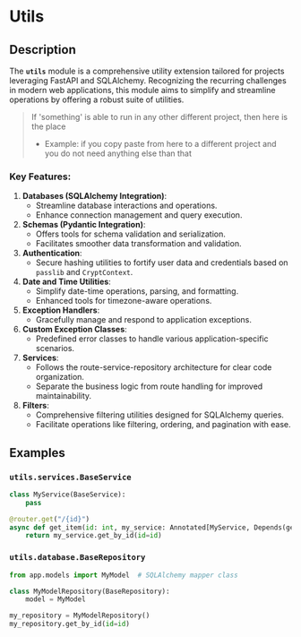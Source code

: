# Utils

## Description

The **`utils`** module is a comprehensive utility extension tailored for projects leveraging FastAPI and SQLAlchemy. Recognizing the recurring challenges in modern web applications, this module aims to simplify and streamline operations by offering a robust suite of utilities.


> If 'something' is able to run in any other different project, then here is the place
> * Example: if you copy paste from here to a different project and you do not need anything else than that


### **Key Features:**

1. **Databases (SQLAlchemy Integration)**:
    - Streamline database interactions and operations.
    - Enhance connection management and query execution.
2. **Schemas (Pydantic Integration)**:
    - Offers tools for schema validation and serialization.
    - Facilitates smoother data transformation and validation.
3. **Authentication**:
    - Secure hashing utilities to fortify user data and credentials based on `passlib` and `CryptContext`.
4. **Date and Time Utilities**:
    - Simplify date-time operations, parsing, and formatting.
    - Enhanced tools for timezone-aware operations.
5. **Exception Handlers**:
    - Gracefully manage and respond to application exceptions.
6. **Custom Exception Classes**:
    - Predefined error classes to handle various application-specific scenarios.
7. **Services**:
    - Follows the route-service-repository architecture for clear code organization.
    - Separate the business logic from route handling for improved maintainability.
8. **Filters**:
    - Comprehensive filtering utilities designed for SQLAlchemy queries.
    - Facilitate operations like filtering, ordering, and pagination with ease.


## Examples

### `utils.services.BaseService`

```python
class MyService(BaseService):
    pass

@router.get("/{id}")
async def get_item(id: int, my_service: Annotated[MyService, Depends(get_my_service)]):
    return my_service.get_by_id(id=id)
```


### `utils.database.BaseRepository`

```python
from app.models import MyModel  # SQLAlchemy mapper class

class MyModelRepository(BaseRepository):
    model = MyModel

my_repository = MyModelRepository()
my_repository.get_by_id(id=id)
```
